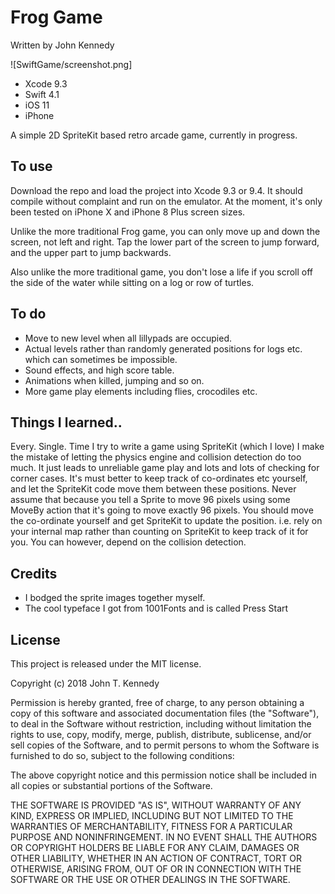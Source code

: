 #  Frog Game

Written by John Kennedy

![SwiftGame/screenshot.png]

* Xcode 9.3
* Swift 4.1
* iOS 11
* iPhone

A simple 2D SpriteKit based retro arcade game, currently in progress.


## To use

Download the repo and load the project into Xcode 9.3 or 9.4. It should compile without complaint and run on the emulator. At the moment, it's only been tested on iPhone X and iPhone 8 Plus screen sizes.

Unlike the more traditional Frog game, you can only move up and down the screen, not left and right. Tap the lower part of the screen to jump forward, and the upper part to jump backwards.

Also unlike the more traditional game, you don't lose a life if you scroll off the side of the water while sitting on a log or row of turtles.


## To do

* Move to new level when all lillypads are occupied.
* Actual levels rather than randomly generated positions for logs etc. which can sometimes be impossible.
* Sound effects, and high score table.
* Animations when killed, jumping and so on.
* More game play elements including flies, crocodiles etc.



## Things I learned..

Every. Single. Time I try to write a game using SpriteKit (which I love) I make the mistake of letting the physics engine and collision detection do too much. It just leads to unreliable game play and lots and lots of checking for corner cases. It's must better to keep track of co-ordinates etc yourself, and let the SpriteKit code move them between these positions. Never assume that because you tell a Sprite to move 96 pixels using some MoveBy action that it's going to move exactly 96 pixels. You should move the co-ordinate yourself and get SpriteKit to update the position. i.e. rely on your internal map rather than counting on SpriteKit to keep track of it for you. You can however, depend on the collision detection.

## Credits

* I bodged the sprite images together myself.
* The cool typeface I got from 1001Fonts and is called Press Start

## License

This project is released under the MIT license.

Copyright (c) 2018 John T. Kennedy

Permission is hereby granted, free of charge, to any person obtaining a copy
of this software and associated documentation files (the "Software"), to deal
in the Software without restriction, including without limitation the rights
to use, copy, modify, merge, publish, distribute, sublicense, and/or sell
copies of the Software, and to permit persons to whom the Software is
furnished to do so, subject to the following conditions:

The above copyright notice and this permission notice shall be included in all
copies or substantial portions of the Software.

THE SOFTWARE IS PROVIDED "AS IS", WITHOUT WARRANTY OF ANY KIND, EXPRESS OR
IMPLIED, INCLUDING BUT NOT LIMITED TO THE WARRANTIES OF MERCHANTABILITY,
FITNESS FOR A PARTICULAR PURPOSE AND NONINFRINGEMENT. IN NO EVENT SHALL THE
AUTHORS OR COPYRIGHT HOLDERS BE LIABLE FOR ANY CLAIM, DAMAGES OR OTHER
LIABILITY, WHETHER IN AN ACTION OF CONTRACT, TORT OR OTHERWISE, ARISING FROM,
OUT OF OR IN CONNECTION WITH THE SOFTWARE OR THE USE OR OTHER DEALINGS IN THE
SOFTWARE.
